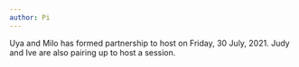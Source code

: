 ```yaml
---
author: Pi
---
```


Uya and Milo has formed partnership to host on Friday, 30 July, 2021.  Judy and
Ive are also pairing up to host a session.
